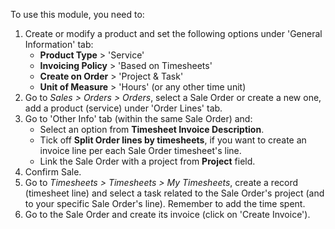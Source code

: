 To use this module, you need to:

1.  Create or modify a product and set the following options under
    'General Information' tab:
    - **Product Type** \> 'Service'
    - **Invoicing Policy** \> 'Based on Timesheets'
    - **Create on Order** \> 'Project & Task'
    - **Unit of Measure** \> 'Hours' (or any other time unit)
2.  Go to *Sales \> Orders \> Orders*, select a Sale Order or create a
    new one, add a product (service) under 'Order Lines' tab.
3.  Go to 'Other Info' tab (within the same Sale Order) and:
    - Select an option from **Timesheet Invoice Description**.
    - Tick off **Split Order lines by timesheets**, if you want to
      create an invoice line per each Sale Order timesheet's line.
    - Link the Sale Order with a project from **Project** field.
4.  Confirm Sale.
5.  Go to *Timesheets \> Timesheets \> My Timesheets*, create a record
    (timesheet line) and select a task related to the Sale Order's
    project (and to your specific Sale Order's line). Remember to add
    the time spent.
6.  Go to the Sale Order and create its invoice (click on 'Create
    Invoice').

